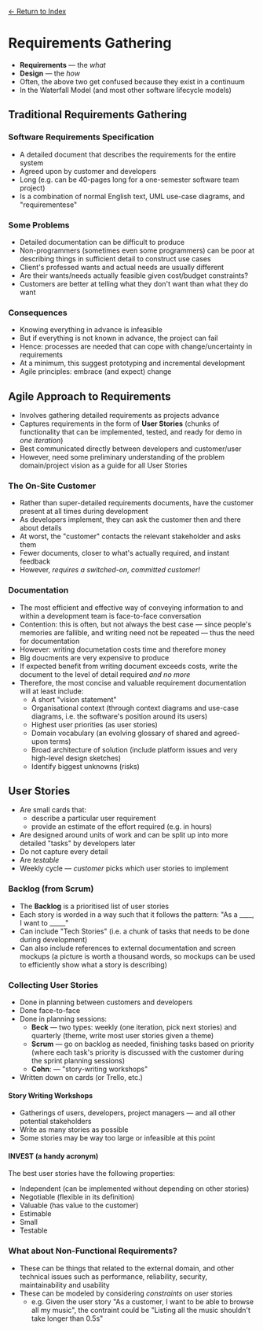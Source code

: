 [← Return to Index](https://github.com/cjmlgrto/fit3140-notes/)

# Requirements Gathering

- **Requirements** — the _what_
- **Design** — the _how_
- Often, the above two get confused because they exist in a continuum
- In the Waterfall Model (and most other software lifecycle models)

## Traditional Requirements Gathering

### Software Requirements Specification

- A detailed document that describes the requirements for the entire system
- Agreed upon by customer and developers
- Long (e.g. can be 40-pages long for a one-semester software team project)
- Is a combination of normal English text, UML use-case diagrams, and "requirementese"

### Some Problems

- Detailed documentation can be difficult to produce
- Non-programmers (sometimes even some programmers) can be poor at describing things in sufficient detail to construct use cases
- Client's professed wants and actual needs are usually different
- Are their wants/needs actually feasible given cost/budget constraints?
- Customers are better at telling what they don't want than what they do want

### Consequences

- Knowing everything in advance is infeasible
- But if everything is not known in advance, the project can fail
- Hence: processes are needed that can cope with change/uncertainty in requirements
- At a minimum, this suggest prototyping and incremental development
- Agile principles: embrace (and expect) change

## Agile Approach to Requirements

- Involves gathering detailed requirements as projects advance
- Captures requirements in the form of **User Stories** (chunks of functionality that can be implemented, tested, and ready for demo in _one iteration_)
- Best communicated directly between developers and customer/user
- However, need some preliminary understanding of the problem domain/project vision as a guide for all User Stories

### The On-Site Customer

- Rather than super-detailed requirements documents, have the customer present at all times during development
- As developers implement, they can ask the customer then and there about details
- At worst, the "customer" contacts the relevant stakeholder and asks them
- Fewer documents, closer to what's actually required, and instant feedback
- However, _requires a switched-on, committed customer!_

### Documentation

- The most efficient and effective way of conveying information to and within a development team is face-to-face conversation
- Contention: this is often, but not always the best case — since people's memories are fallible, and writing need not be repeated — thus the need for documentation
- However: writing documetation costs time and therefore money
- Big doucments are very expensive to produce
- If expected benefit from writing document exceeds costs, write the document to the level of detail required _and no more_
- Therefore, the most concise and valuable requirement documentation will at least include:
	- A short "vision statement"
	- Organisational context (through context diagrams and use-case diagrams, i.e. the software's position around its users)
	- Highest user priorities (as user stories)
	- Domain vocabulary (an evolving glossary of shared and agreed-upon terms)
	- Broad architecture of solution (include platform issues and very high-level design sketches)
	- Identify biggest unknowns (risks)

## User Stories

- Are small cards that:
	- describe a particular user requirement
	- provide an estimate of the effort required (e.g. in hours)
- Are designed around units of work and can be split up into more detailed "tasks" by developers later
- Do not capture every detail
- Are _testable_
- Weekly cycle — _customer_ picks which user stories to implement

### Backlog (from Scrum)

- The **Backlog** is a prioritised list of user stories
- Each story is worded in a way such that it follows the pattern: "As a ____, I want to _____"
- Can include "Tech Stories" (i.e. a chunk of tasks that needs to be done during development)
- Can also include references to external documentation and screen mockups (a picture is worth a thousand words, so mockups can be used to efficiently show what a story is describing)

### Collecting User Stories

- Done in planning between customers and developers
- Done face-to-face
- Done in planning sessions:
	- **Beck** — two types: weekly (one iteration, pick next stories) and quarterly (theme, write most user stories given a theme)
	- **Scrum** — go on backlog as needed, finishing tasks based on priority (where each task's priority is discussed with the customer during the sprint planning sessions)
	- **Cohn**: — "story-writing workshops"
- Written down on cards (or Trello, etc.)

#### Story Writing Workshops

- Gatherings of users, developers, project managers — and all other potential stakeholders
- Write as many stories as possible
- Some stories may be way too large or infeasible at this point

#### INVEST (a handy acronym)

The best user stories have the following properties:

- Independent (can be implemented without depending on other stories)
- Negotiable (flexible in its definition)
- Valuable (has value to the customer)
- Estimable
- Small
- Testable

### What about Non-Functional Requirements?

- These can be things that related to the external domain, and other technical issues such as performance, reliability, security, maintainability and usability
- These can be modeled by considering _constraints_ on user stories
	- e.g. Given the user story "As a customer, I want to be able to browse all my music", the contraint could be "Listing all the music shouldn't take longer than 0.5s"



